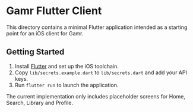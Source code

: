 # Gamr Flutter Client

This directory contains a minimal Flutter application intended as a starting point for an iOS client for Gamr.

## Getting Started
1. Install [Flutter](https://docs.flutter.dev/get-started/install) and set up the iOS toolchain.
2. Copy `lib/secrets.example.dart` to `lib/secrets.dart` and add your API keys.
3. Run `flutter run` to launch the application.

The current implementation only includes placeholder screens for Home, Search, Library and Profile.
